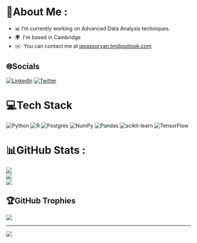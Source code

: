 # 💫About Me :
* 📊 I’m currently working on Advanced Data Analysis techniques.
* 🌍  I'm based in Cambridge 
* ✉️  You can contact me at [jayasooryan.tm@outlook.com](mailto:jayasooryan.tm@outlook.com) 

## 🌐Socials
[![LinkedIn](https://img.shields.io/badge/LinkedIn-%230077B5.svg?logo=linkedin&logoColor=white)](https://www.linkedin.com/in/jayasooryan-surendran) [![Twitter](https://img.shields.io/badge/Twitter-%231DA1F2.svg?logo=Twitter&logoColor=white)](https://twitter.com/jayasooryan_tm) 

# 💻Tech Stack
![Python](https://img.shields.io/badge/python-3670A0?style=flat-square&logo=python&logoColor=ffdd54) ![R](https://img.shields.io/badge/r-%23276DC3.svg?style=flat-square&logo=r&logoColor=white) ![Postgres](https://img.shields.io/badge/postgres-%23316192.svg?style=flat-square&logo=postgresql&logoColor=white) ![NumPy](https://img.shields.io/badge/numpy-%23013243.svg?style=flat-square&logo=numpy&logoColor=white) ![Pandas](https://img.shields.io/badge/pandas-%23150458.svg?style=flat-square&logo=pandas&logoColor=white) ![scikit-learn](https://img.shields.io/badge/scikit--learn-%23F7931E.svg?style=flat-square&logo=scikit-learn&logoColor=white) ![TensorFlow](https://img.shields.io/badge/TensorFlow-%23FF6F00.svg?style=flat-square&logo=TensorFlow&logoColor=white)
# 📊GitHub Stats :
![](https://github-readme-stats.vercel.app/api?username=jayasooryantm&theme=radical&hide_border=true&include_all_commits=true&count_private=false)<br/>
![](https://github-readme-streak-stats.herokuapp.com/?user=jayasooryantm&theme=radical&hide_border=true)<br/>
![](https://github-readme-stats.vercel.app/api/top-langs/?username=jayasooryantm&theme=radical&hide_border=true&include_all_commits=true&count_private=false&layout=compact)

## 🏆GitHub Trophies
![](https://github-trophies.vercel.app/?username=jayasooryantm&theme=radical&no-frame=true&no-bg=true&margin-w=4)

---
[![](https://visitcount.itsvg.in/api?id=jayasooryantm&icon=0&color=0)](https://visitcount.itsvg.in)

